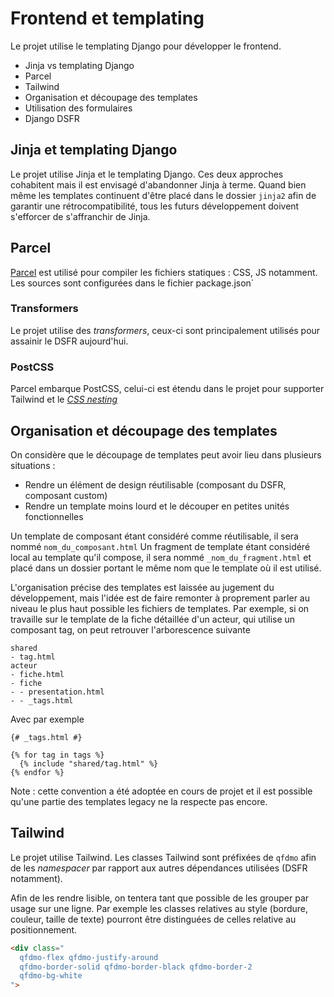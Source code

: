 # Frontend et templating

Le projet utilise le templating Django pour développer le frontend.

- Jinja vs templating Django
- Parcel
- Tailwind
- Organisation et découpage des templates
- Utilisation des formulaires
- Django DSFR

## Jinja et templating Django

Le projet utilise Jinja et le templating Django.
Ces deux approches cohabitent mais il est envisagé d'abandonner Jinja à terme.
Quand bien même les templates continuent d'être placé dans le dossier `jinja2` afin de garantir une rétrocompatibilité, tous les futurs développement doivent s'efforcer de s'affranchir de Jinja.

## Parcel

[Parcel](https://parceljs.org) est utilisé pour compiler les fichiers statiques : CSS, JS notamment.
Les sources sont configurées dans le fichier package.json`

### Transformers

Le projet utilise des _transformers_, ceux-ci sont principalement utilisés pour assainir le DSFR aujourd'hui.

### PostCSS

Parcel embarque PostCSS, celui-ci est étendu dans le projet pour supporter Tailwind et le [_CSS nesting_](https://www.w3.org/TR/css-nesting-1/)


## Organisation et découpage des templates

On considère que le découpage de templates peut avoir lieu dans plusieurs situations :
- Rendre un élément de design réutilisable (composant du DSFR, composant custom)
- Rendre un template moins lourd et le découper en petites unités fonctionnelles

Un template de composant étant considéré comme réutilisable, il sera nommé `nom_du_composant.html`
Un fragment de template étant considéré local au template qu'il compose, il sera nommé `_nom_du_fragment.html` et placé dans un dossier portant le même nom que le template où il est utilisé.

L'organisation précise des templates est laissée au jugement du développement, mais l'idée est de faire remonter à proprement parler  au niveau le plus haut possible les fichiers de templates.
Par exemple, si on travaille sur le template de la fiche détaillée d'un acteur, qui utilise un composant tag, on peut retrouver l'arborescence suivante
```
shared
- tag.html
acteur
- fiche.html
- fiche
- - presentation.html
- - _tags.html
```

Avec par exemple
```jinja
{# _tags.html #}

{% for tag in tags %}
  {% include "shared/tag.html" %}
{% endfor %}
```

Note : cette convention a été adoptée en cours de projet et il est possible qu'une partie des templates legacy ne la respecte pas encore.

## Tailwind

Le projet utilise Tailwind.
Les classes Tailwind sont préfixées de `qfdmo` afin de les *namespacer* par rapport aux autres dépendances utilisées (DSFR notamment).

Afin de les rendre lisible, on tentera tant que possible de les grouper par usage sur une ligne.
Par exemple les classes relatives au style (bordure, couleur, taille de texte) pourront être distinguées de celles relative au positionnement.

```html
<div class="
  qfdmo-flex qfdmo-justify-around
  qfdmo-border-solid qfdmo-border-black qfdmo-border-2
  qfdmo-bg-white
">
```
